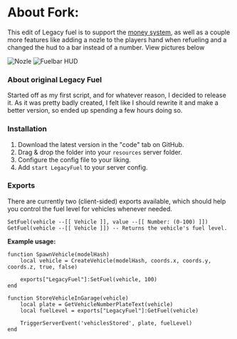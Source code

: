 # About Fork:
This edit of Legacy fuel is to support the [money system](https://github.com/Andyyy7666/Currency-System), as well as a couple more features like adding a nozle to the players hand when refueling and a changed the hud to a bar instead of a number. View pictures below

![Nozle](https://user-images.githubusercontent.com/86536434/139972186-a9871d8f-4905-43f2-88d1-09a39b078d45.png)
![Fuelbar HUD](https://user-images.githubusercontent.com/86536434/139972204-53da3e11-0b31-491b-9890-b9467f371746.png)


### About original Legacy Fuel
Started off as my first script, and for whatever reason, I decided to release it. As it was pretty badly created, I felt like I should rewrite it and make a better version, so ended up spending a few hours doing so.

### Installation
1) Download the latest version in the "code" tab on GitHub.
2) Drag & drop the folder into your `resources` server folder.
3) Configure the config file to your liking.
4) Add `start LegacyFuel` to your server config.

### Exports
There are currently two (client-sided) exports available, which should help you control the fuel level for vehicles whenever needed.

```
SetFuel(vehicle --[[ Vehicle ]], value --[[ Number: (0-100) ]])
GetFuel(vehicle --[[ Vehicle ]]) -- Returns the vehicle's fuel level.
```

**Example usage:**
```
function SpawnVehicle(modelHash)
    local vehicle = CreateVehicle(modelHash, coords.x, coords.y, coords.z, true, false)

    exports["LegacyFuel"]:SetFuel(vehicle, 100)
end

function StoreVehicleInGarage(vehicle)
    local plate = GetVehicleNumberPlateText(vehicle)
    local fuelLevel = exports["LegacyFuel"]:GetFuel(vehicle)

    TriggerServerEvent('vehiclesStored', plate, fuelLevel)
end
```
